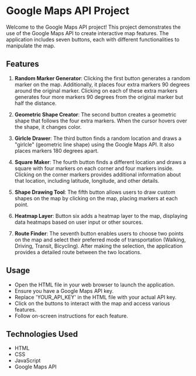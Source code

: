 # Google Maps API Project

Welcome to the Google Maps API project! This project demonstrates the use of the Google Maps API to create interactive map features. The application includes seven buttons, each with different functionalities to manipulate the map.

## Features

1. **Random Marker Generator**: Clicking the first button generates a random marker on the map. Additionally, it places four extra markers 90 degrees around the original marker. Clicking on each of these extra markers generates four more markers 90 degrees from the original marker but half the distance.

2. **Geometric Shape Creator**: The second button creates a geometric shape that follows the four extra markers. When the cursor hovers over the shape, it changes color.

3. **Girlcle Drawer**: The third button finds a random location and draws a "girlcle" (geometric line shape) using the Google Maps API. It also places markers 180 degrees apart.

4. **Square Maker**: The fourth button finds a different location and draws a square with four markers on each corner and four markers inside. Clicking on the corner markers provides additional information about that location, including latitude, longitude, and other details.

5. **Shape Drawing Tool**: The fifth button allows users to draw custom shapes on the map by clicking on the map, placing markers at each point.

6. **Heatmap Layer**: Button six adds a heatmap layer to the map, displaying data heatmaps based on user input or other sources.

7. **Route Finder**: The seventh button enables users to choose two points on the map and select their preferred mode of transportation (Walking, Driving, Transit, Bicycling). After making the selection, the application provides a detailed route between the two locations.

## Usage

- Open the HTML file in your web browser to launch the application.
- Ensure you have a Google Maps API key.
- Replace 'YOUR_API_KEY' in the HTML file with your actual API key.
- Click on the buttons to interact with the map and access various features.
- Follow on-screen instructions for each feature.


## Technologies Used

- HTML
- CSS
- JavaScript
- Google Maps API
